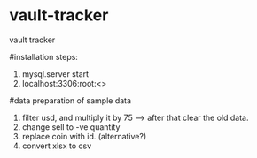 # vault-tracker
vault tracker


#installation steps:
1. mysql.server start
2. localhost:3306:root:<>

#data preparation of sample data
1. filter usd, and multiply it by 75 --> after that clear the old data.
2. change sell to -ve quantity
3. replace coin with id. (alternative?)
4. convert xlsx to csv

